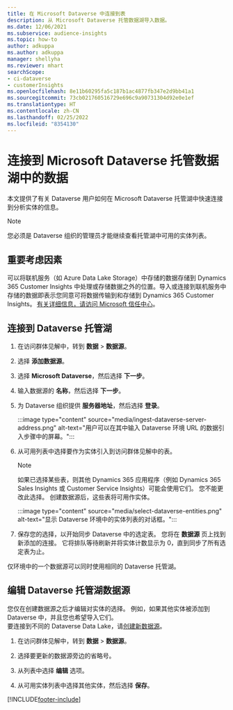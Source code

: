```yaml
---
title: 在 Microsoft Dataverse 中连接到表
description: 从 Microsoft Dataverse 托管数据湖导入数据。
ms.date: 12/06/2021
ms.subservice: audience-insights
ms.topic: how-to
author: adkuppa
ms.author: adkuppa
manager: shellyha
ms.reviewer: mhart
searchScope:
- ci-dataverse
- customerInsights
ms.openlocfilehash: 8e11b60295fa5c187b1ac4877fb347e2d9bb41a1
ms.sourcegitcommit: 73cb021760516729e696c9a90731304d92e0e1ef
ms.translationtype: HT
ms.contentlocale: zh-CN
ms.lasthandoff: 02/25/2022
ms.locfileid: "8354130"
---
```

# <a name="connect-to-data-in-a-microsoft-dataverse-managed-data-lake"></a>连接到 Microsoft Dataverse 托管数据湖中的数据



本文提供了有关 Dataverse 用户如何在 Microsoft Dataverse 托管湖中快速连接到分析实体的信息。 

> [!NOTE]
> 您必须是 Dataverse 组织的管理员才能继续查看托管湖中可用的实体列表。

## <a name="important-considerations"></a>重要考虑因素

可以将联机服务（如 Azure Data Lake Storage）中存储的数据存储到 Dynamics 365 Customer Insights 中处理或存储数据之外的位置。导入或连接到联机服务中存储的数据即表示您同意可将数据传输到和存储到 Dynamics 365 Customer Insights。 [有关详细信息，请访问 Microsoft 信任中心](https://www.microsoft.com/trust-center)。

## <a name="connect-to-a-dataverse-managed-lake"></a>连接到 Dataverse 托管湖

1. 在访问群体见解中，转到 **数据** > **数据源**。

2. 选择 **添加数据源**。

3. 选择 **Microsoft Dataverse**，然后选择 **下一步**。

4. 输入数据源的 **名称**，然后选择 **下一步**。 

5. 为 Dataverse 组织提供 **服务器地址**，然后选择 **登录**。

   :::image type="content" source="media/ingest-dataverse-server-address.png" alt-text="用户可以在其中输入 Dataverse 环境 URL 的数据引入步骤中的屏幕。":::

6. 从可用列表中选择要作为实体引入到访问群体见解中的表。    

   > [!NOTE]
   > 如果已选择某些表，则其他 Dynamics 365 应用程序（例如 Dynamics 365 Sales Insights 或 Customer Service Insights）可能会使用它们。 您不能更改此选择。 创建数据源后，这些表将可用作实体。

   :::image type="content" source="media/select-dataverse-entities.png" alt-text="显示 Dataverse 环境中的实体列表的对话框。":::

7. 保存您的选择，以开始同步 Dataverse 中的选定表。 您将在 **数据源** 页上找到新添加的连接。 它将排队等待刷新并将实体计数显示为 0，直到同步了所有选定表为止。

仅环境中的一个数据源可以同时使用相同的 Dataverse 托管湖。

## <a name="edit-a-dataverse-managed-lake-data-source"></a>编辑 Dataverse 托管湖数据源

您仅在创建数据源之后才编辑对实体的选择。 例如，如果其他实体被添加到 Dataverse 中，并且您也希望导入它们。    
要连接到不同的 Dataverse Data Lake，请[创建新数据源](#connect-to-a-dataverse-managed-lake)。

1. 在访问群体见解中，转到 **数据** > **数据源**。

2. 选择要更新的数据源旁边的省略号。

3. 从列表中选择 **编辑** 选项。

4. 从可用实体列表中选择其他实体，然后选择 **保存**。

[!INCLUDE[footer-include](../includes/footer-banner.md)]
